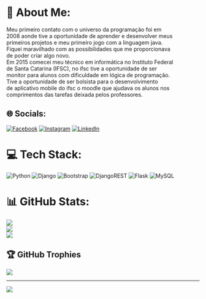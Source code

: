 # 💫 About Me:
Meu primeiro contato com o universo da programação foi em<br>2008 aonde tive a oportunidade de aprender e desenvolver meus<br>primeiros projetos e meu primeiro jogo com a linguagem java.<br>Fiquei maravilhado com as possibilidades que me proporcionava<br>de poder criar algo novo.<br>Em 2015 comecei meu técnico em informática no Instituto Federal<br>de Santa Catarina (IFSC), no ifsc tive a oportunidade de ser <br>monitor para alunos com dificuldade em lógica de programação.<br>Tive a oportunidade de ser bolsista para o desenvolvimento<br>de aplicativo mobile do ifsc o moodle que ajudava os alunos nos<br>comprimentos das tarefas deixada pelos professores.<br>


## 🌐 Socials:
[![Facebook](https://img.shields.io/badge/Facebook-%231877F2.svg?logo=Facebook&logoColor=white)](https://www.facebook.com/cleiton.silvacalvalhopaes/) [![Instagram](https://img.shields.io/badge/Instagram-%23E4405F.svg?logo=Instagram&logoColor=white)](https://www.instagram.com/cleitonsilvacarvalhopaes/) [![LinkedIn](https://img.shields.io/badge/LinkedIn-%230077B5.svg?logo=linkedin&logoColor=white)](https://www.linkedin.com/in/cleiton-silva-c-966449122/) 

# 💻 Tech Stack:
![Python](https://img.shields.io/badge/python-3670A0?style=for-the-badge&logo=python&logoColor=ffdd54) ![Django](https://img.shields.io/badge/django-%23092E20.svg?style=for-the-badge&logo=django&logoColor=white) ![Bootstrap](https://img.shields.io/badge/bootstrap-%23563D7C.svg?style=for-the-badge&logo=bootstrap&logoColor=white) ![DjangoREST](https://img.shields.io/badge/DJANGO-REST-ff1709?style=for-the-badge&logo=django&logoColor=white&color=ff1709&labelColor=gray) ![Flask](https://img.shields.io/badge/flask-%23000.svg?style=for-the-badge&logo=flask&logoColor=white) ![MySQL](https://img.shields.io/badge/mysql-%2300f.svg?style=for-the-badge&logo=mysql&logoColor=white)
# 📊 GitHub Stats:
![](https://github-readme-stats.vercel.app/api?username=CleitonSilvaPaes&theme=dark&hide_border=false&include_all_commits=true&count_private=true)<br/>
![](https://github-readme-streak-stats.herokuapp.com/?user=CleitonSilvaPaes&theme=dark&hide_border=false)<br/>
![](https://github-readme-stats.vercel.app/api/top-langs/?username=CleitonSilvaPaes&theme=dark&hide_border=false&include_all_commits=true&count_private=true&layout=compact)

## 🏆 GitHub Trophies
![](https://github-profile-trophy.vercel.app/?username=CleitonSilvaPaes&theme=radical&no-frame=false&no-bg=false&margin-w=4)

---
[![](https://visitcount.itsvg.in/api?id=CleitonSilvaPaes&icon=0&color=0)](https://visitcount.itsvg.in)

<!-- Proudly created with GPRM ( https://gprm.itsvg.in ) -->
